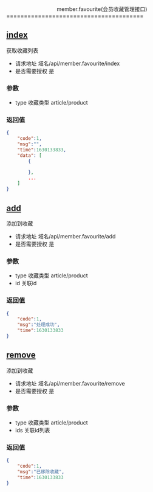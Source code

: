 <center>member.favourite(会员收藏管理接口)</center>
=======================================

## [index](#index)
获取收藏列表
* 请求地址 域名/api/member.favourite/index
* 是否需要授权 是

### 参数
* type 收藏类型 article/product

### 返回值
```json
{
    "code":1,
    "msg":"",
    "time":1630133833,
    "data": [
        {

        },
        ...
    ]
}
```

## [add](#add)
添加到收藏
* 请求地址 域名/api/member.favourite/add
* 是否需要授权 是

### 参数
* type 收藏类型 article/product
* id 关联id

### 返回值
```json
{
    "code":1,
    "msg":"处理成功",
    "time":1630133833
}
```

## [remove](#remove)
添加到收藏
* 请求地址 域名/api/member.favourite/remove
* 是否需要授权 是

### 参数
* type 收藏类型 article/product
* ids 关联id列表

### 返回值
```json
{
    "code":1,
    "msg":"已移除收藏",
    "time":1630133833
}
```